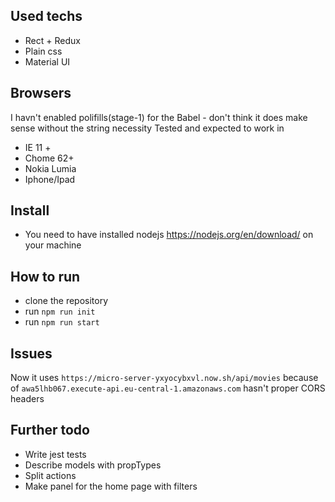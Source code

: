 ## Used techs
- Rect + Redux
- Plain css
- Material UI

## Browsers
I havn't enabled polifills(stage-1) for the Babel - don't think it does make sense without the string necessity
Tested and expected to work in 
- IE 11 +
- Chome 62+
- Nokia Lumia
- Iphone/Ipad

## Install
- You need to have installed nodejs https://nodejs.org/en/download/ on your machine

## How to run
 - clone the repository 
 - run `npm run init`
 - run `npm run start`

## Issues
Now it uses `https://micro-server-yxyocybxvl.now.sh/api/movies`
because of `awa5lhb067.execute-api.eu-central-1.amazonaws.com` hasn't proper CORS headers

## Further todo
 - Write jest tests
 - Describe models with propTypes
 - Split actions
 - Make panel for the home page with filters
